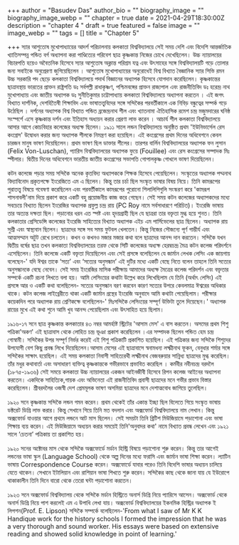 +++
author = "Basudev Das"
author_bio = ""
biography_image = ""
biography_image_webp = ""
chapter = true
date = 2021-04-29T18:30:00Z
description = "chapter 4 "
draft = true
featured = false
image = ""
image_webp = ""
tags = []
title = "Chapter 5"

+++
স্যার আশুতোষ মুখোপাধ্যায়ের আদর্শ পরিচালনায় কলকাতা বিশ্ববিদ্যালয়ে সেই সময় দেশি এবং বিদেশি আন্তর্জাতিক খ্যাতিসম্পন্ন পন্ডিত বর্গ অধ্যাপনা করা পাণ্ডিত্যের পরিবেশ ছাত্র কৃষ্ণকান্ত নিজের চোখে দেখেছিলেন। উচ্চ ন্যায়ালয়ের বিচারপতি হয়েও অবৈতনিক হিসেবে স্যার আশুতোষ অক্লান্ত পরিশ্রম যত্ন এবং উৎসাহের সঙ্গে বিশ্ববিদ্যালয়টি গড়ে তোলার জন্য সবাইকে অনুপ্রেরণা জুগিয়েছিলেন । আশুতোষ মুখোপাধ্যায়ের অনুরোধেই বিশ্ব বিখ্যাত বৈজ্ঞানিক স্যার সিভি রমন উচ্চ সরকারি পদ ছেড়ে কলকাতা বিশ্ববিদ্যালয়ে পদার্থ বিজ্ঞানের অধ্যাপক হিসেবে যোগদান করেছিলেন। কৃষ্ণকান্তের ছাত্রাবস্থায় ভারতের প্রাক্তন রাষ্ট্রপতি ডঃ সর্বপল্লী রাধাকৃষ্ণণ, পশ্চিমবঙ্গের প্রাক্তন রাজ্যপাল এবং রাজনীতিবিদ ডঃ হরেন্দ্র নাথ মুখোপাধ্যায় এবং জাতীয় অধ্যাপক ডঃ সুনীতিকুমার চট্টোপাধ্যায় কলকাতা বিশ্ববিদ্যালয়ে অধ্যাপনা করতেন । এই জগৎ বিখ্যাত দার্শনিক, দেশহিতৈষী শিক্ষাবিদ এবং ভাষাতত্ত্ববিদের সঙ্গে সন্দিকৈর পরবর্তীকালে এক নিবিড় বন্ধুত্বের সম্পর্ক গড়ে উঠেছিল । দর্শনের অধ্যাপক বিশ্ব বিখ্যাত পন্ডিত ব্রজেন্দ্রনাথ শীল এবং খ্যাতনামা ঐতিহাসিক রমেশ চন্দ্র মজুমদারের ঘনিষ্ঠ সংস্পর্শে এসে কৃষ্ণকান্ত দর্শন এবং ইতিহাস অধ্যয়ন করার প্রেরণা লাভ করেন । আচার্য শীল কলকাতা বিশ্ববিদ্যালয়ে আসার আগে কোচবিহার কলেজের অধ্যক্ষ ছিলেন। ১৯১১ সালে লন্ডন বিশ্ববিদ্যালয়ে অনুষ্ঠিত প্রথম 'ইউনিভার্সেল রেস কংগ্রেস' উদ্বোধন করার জন্য অধ্যাপক শীলকে নিমন্ত্রণ করা হয়েছিল। এই কংগ্রেসের প্রথম দিনের অধিবেশনে কেবল চারজন মানুষ ভাষণ দিয়েছিলেন। প্রথম ভাষণ ছিল ডাক্তার শীলের। তারপর বার্লিন বিশ্ববিদ্যালয়ের অধ্যাপক ফন লুসান (Felix Von-Luschan), প্যারিস বিশ্ববিদ্যালয়ের অধ্যাপক ফুয়ে (Fouillee) এবং রেস কংগ্রেসের সম্পাদক মিঃ স্পীলার। দ্বিতীয় দিনের অধিবেশনে ভারতীয় জাতীয় কংগ্রেসের সভাপতি গোপালকৃষ্ণ গোখলে ভাষণ দিয়েছিলেন।

কটন কলেজে পড়ার সময় সন্দিকৈ অনেক কৃতবিদ‍্য অধ্যাপককে শিক্ষক হিসেবে পেয়েছিলেন। সংস্কৃতের অধ্যাপক পদ্মনাথ বিদ্যাবিনোদ প্রকৃতপক্ষে ইংরেজিতে এম এ ছিলেন। কিন্তু তার চর্চা ছিল সংস্কৃত ভাষার বিষয় নিয়ে। তিনি কামরূপের পুরাতত্ত্ব বিষয়ে গবেষণা করেছিলেন এবং পরবর্তীকালে কামরূপের পুরোনো শিলালিপিগুলি সংস্করণ করে 'কামরূপ শাসনাবলী'নাম দিয়ে প্রকাশ করে একটি বহু প্রয়োজনীয় কাজ করে গেছেন। সেই সময় কটন কলেজের অধ্যাপকদের মধ্যে সবচেয়ে বিখ্যাত ছিলেন ইংরেজির অধ্যাপক প্রফুল্ল চন্দ্র রায় (PC Roy নামে সর্বসাধারণে পরিচিত)। ইংরেজি ভাষায় তার অত্যন্ত দক্ষতা ছিল। পড়ানোর ধরন এত স্পষ্ট এবং হৃদয়গ্রাহী ছিল যে ছাত্ররা তার বক্তৃতা মুগ্ধ হয়ে শুনত। তিনি কলকাতার প্রেসিডেন্সি কলেজের ইংরেজি সাহিত্যের বিখ্যাত অধ্যাপক এইচ এম পার্সিভেলের ছাত্র ছিলেন। অধ্যাপক রায় সুশ্রী এবং স্বাস্থ্যবান ছিলেন। ছাত্রদের সঙ্গে সব সময় ফুটবল খেলতেন। কিন্তু নিজের সৌজন্যে পূর্ণ গাম্ভীর্য এবং আত্মসম্মান অটুট রেখে চলতেন। কখন ও কখনও মজার মজার কথা বলে ছাত্রদের আনন্দ দান করতেন। সন্দিকৈ যখন দ্বিতীয় বর্ষের ছাত্র তখন কলকাতা বিশ্ববিদ্যালয়ের তরফ থেকে সিটি কলেজের অধ্যক্ষ হেরম্বচন্দ্র মৈত্র কটন কলেজ পরিদর্শনে এসেছিলেন। তিনি কলেজে একটি বক্তৃতা দিয়েছিলেন এবং সেই প্রসঙ্গে বলেছিলেন যে জার্মান লেখক লেসিং এক জায়গায় বলেছেন-' যদি ঈশ্বর তাকে ‘সত্য’ এবং ‘সত্যের অনুসন্ধান’ এই দুটির মধ্যে একটি বেছে নিতে বলেন তাহলে তিনি সত্যের অনুসন্ধানকে বেছে নেবেন। সেই সময় ইংরেজির মাসিক পরীক্ষায় আমাদের অধ্যক্ষ মৈত্রের কলেজ পরিদর্শন এবং বক্তৃতার সম্পর্কে একটি রচনা লিখতে বলা হয়। আমি লেসিংয়ের কথাটা উল্লেখ করে লিখেছিলাম যে তিনি (অর্থাৎ লেসিং) এই প্রসঙ্গে আর ও একটি কথা বলেছিলেন- সত্যের অনুসন্ধান বরণ করবেন কারণ সত্যের উপরে কেবলমাত্র ঈশ্বরের অধিকার থাকে। কটন কলেজ লাইব্রেরীতে থাকা একটি জার্মান গ্রন্থের ইংরেজি অনুবাদে আমি কথাটা পেয়েছিলাম। পরীক্ষার কয়েকদিন পরে অধ্যাপক রায় শ্রেণিকক্ষে বলেছিলেন-' মিঃসন্দিকৈ লেসিংয়ের সম্পূর্ণ উক্তিটা তুলে দিয়েছেন।' অধ্যাপক রায়ের মুখে এই কথা শুনে আমি খুব আনন্দ পেয়েছিলাম এবং উৎসাহিত হয়ে ছিলাম।

১৯১৬-১৭ সনে ছাত্র কৃষ্ণকান্ত কলকাতার ৪৩ নম্বর আমর্হাষ্ট স্ট্রিটের 'আসাম মেস' এ বাস করতেন। অসমের প্রথম শিশু পত্রিকা'অকণ' এই ছাত্রাবাস থেকে লোহিত চন্দ্র ভূঞা প্রকাশ করেছিলেন ।এর সম্পাদক ছিলেন পন্ডিত হেম চন্দ্র গোস্বামী। সন্দিকৈর উপর সম্পূর্ণ নির্ভর করেই এই শিশু পত্রিকাটি প্রকাশিত হয়েছিল। এই পত্রিকার জন্য সন্দিকৈ শিশুদের উপযোগী বেশ কিছু প্রবন্ধ লিখে দিয়েছিলেন।আসাম মেসের এই ছাত্রাবাসে স্বনামধন্য লক্ষ্মীনাথ ফূকন, বেনুধার শর্মার সঙ্গে সন্দিকৈর সাক্ষাৎ হয়েছিল। এই সময় কলকাতা নিবাসী সাহিত্যরথী লক্ষ্মীনাথ বেজবরুয়ার সান্নিধ্য ছাত্রদের মুগ্ধ করেছিল। তাঁর মধুর কথাবার্তা এবং অসাধারণ ব্যক্তিত্ব কৃষ্ণকান্তকে গভীরভাবে প্রভাবিত করেছিল । কর্মবীর নবীনচন্দ্র বরদলৈ (১৮৭৫-১৯৩৬) সেই সময়ে কলকাতা উচ্চ ন্যায়ালয়ের একজন আইনজীবী হিসেবে রিপন কলেজ আইনের অধ্যাপনা করতেন। একদিকে সাহিত্যিক,গায়ক এবং অভিনেতা এই রাজনীতিবিদ প্রবাসী ছাত্রদের মনে গভীর প্রভাব বিস্তার করেছিলেন। শ্রীবরদলৈর ওজস্বী দেশ প্রেমমূলক ভাষণ অসমিয়া ছাত্রদের মনে দেশাত্মবোধ জাগিয়ে তুলেছিল।

১৯২০ সনে কৃষ্ণকান্ত সন্দিকৈ লন্ডন গমন করেন। প্রথম থেকেই তাঁর একান্ত ইচ্ছা ছিল বিলেতে গিয়ে সংস্কৃত ভাষায় ডক্টরেট ডিগ্রি লাভ করার। কিন্তু সেখানে গিয়ে তিনি মত বদলান এবং অক্সফোর্ড বিশ্ববিদ্যালয়ে নাম লেখান। কিন্তু অক্সফোর্ড যাওয়ার আগে প্রথমে লন্ডনে আট মাস ছিলেন। সেই সময়টা তিনি ব্রিটিশ মিউজিয়ামে পড়াশোনা এবং ভাষা শিক্ষায় ব্যয় করেন। এই মিউজিয়ামে অধ্যয়ন করার সময়েই তিনি'অনুবাদর কথা' নামে বিখ্যাত প্রবন্ধ লেখেন এবং ১৯২১ সালে ‘চেতনা’ পত্রিকায় তা প্রকাশিত হয়।

১৯২০ সনের অক্টোবর মাস থেকে সন্দিকৈ অক্সফোর্ডে মর্ডান হিস্ট্রি বিষয়ে পড়াশোনা শুরু করেন। কিন্তু তার আগেই লন্ডনের ভাষা স্কুল (Language School) থেকে অল্প দিনের মধ্যে ফরাসি এবং জার্মান ভাষা শিক্ষা করেন। ল‍্যাটিন ভাষায় Correspondence Course করেন। অক্সফোর্ডে যাবার পরেও তিনি বিদেশি ভাষার অধ্যয়ন চালিয়ে যেতে থাকেন। সেখানে ইটালিয়ান এবং রাশিয়ান ভাষা শিখতে শুরু করেন। সন্দিকৈর কাছ থেকে জানা যায় যে ইউরোপে থাকাকালীন তিনি দিনে বারো থেকে তেরো ঘন্টা পড়াশোনা করতেন।

১৯২৩ সনে অক্সফোর্ড বিশ্ববিদ্যালয় থেকে সন্দিকৈ মর্ডান হিস্ট্রিতে অনার্স ডিগ্রি নিয়ে প্যারিসে আসেন। অক্সফোর্ড থেকে অনার্স ডিগ্রি নিয়ে পাশ করলেই এম এ উপাধি লেখা যায়। অক্সফোর্ড বিশ্ববিদ্যালয়ের ইকনমিক হিস্ট্রির অধ্যাপক ই লিপশন(Prof. E. Lipson) সন্দিকৈ সম্পর্কে বলেছিলেন-'From what I saw of Mr K K Handique work for the history schools I formed the impression that he was a very thorough and sound worker. His essays were based on extensive reading and showed solid knowledge in point of learning.'